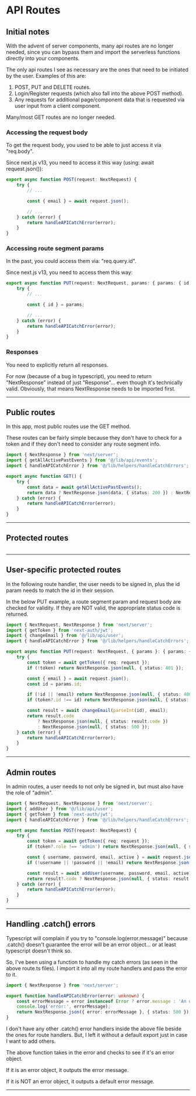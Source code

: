 # API Routes

## Initial notes

With the advent of server components, many api routes are no longer needed, since you can bypass them and import the serverless functions directly into your components.

The only api routes I see as necessary are the ones that need to be initiated by the user. Examples of this are:

1.  POST, PUT and DELETE routes.
2.  Login/Register requests (which also fall into the above POST method).
3.  Any requests for additional page/component data that is requested via user input from a client component.

Many/most GET routes are no longer needed.

### Accessing the request body

To get the request body, you used to be able to just access it via "req.body".

Since next.js v13, you need to access it this way (using: await request.json()):

```ts
export async function POST(request: NextRequest) {
    try {
        // ...

        const { email } = await request.json();

        // ...
    } catch (error) {
        return handleAPICatchError(error);
    }
}
```

### Accessing route segment params

In the past, you could access them via: "req.query.id".

Since next.js v13, you need to access them this way:

```ts
export async function PUT(request: NextRequest, params: { params: { id: string }}) {
    try {
        // ...

        const { id } = params;

        // ...
    } catch (error) {
        return handleAPICatchError(error);
    }
}
```

### Responses

You need to explicitly return all responses.

For now (because of a bug in typescript), you need to return "NextResponse" instead of just "Response"... even though it's technically valid. Obviously, that means NextResponse needs to be imported first.

---

## Public routes

In this app, most public routes use the GET method.

These routes can be fairly simple because they don't have to check for a token and if they don't need to consider any route segment info.

```ts
import { NextResponse } from 'next/server';
import { getAllActivePastEvents } from '@/lib/api/events';
import { handleAPICatchError } from '@/lib/helpers/handleCatchErrors';

export async function GET() {
    try {
        const data = await getAllActivePastEvents();
        return data ? NextResponse.json(data, { status: 200 }) : NextResponse.json(null, { status: 500 });
    } catch (error) {
        return handleAPICatchError(error);
    }
}
```

---

## Protected routes

```ts

```

---

## User-specific protected routes

In the following route handler, the user needs to be signed in, plus the id param needs to match the id in their session.

In the below PUT example, a route segment param and request body are checked for validity. If they are NOT valid, the appropriate status code is returned.

```ts
import { NextRequest, NextResponse } from 'next/server';
import { getToken } from 'next-auth/jwt';
import { changeEmail } from '@/lib/api/user';
import { handleAPICatchError } from '@/lib/helpers/handleCatchErrors';

export async function PUT(request: NextRequest, { params }: { params: { id: string }}) {
    try {
        const token = await getToken({ req: request });
        if (!token) return NextResponse.json(null, { status: 401 });

        const { email } = await request.json();
        const id = params.id;

        if (!id || !email) return NextResponse.json(null, { status: 400 });
        if (token?.id !== id) return NextResponse.json(null, { status: 401 });

        const result = await changeEmail(parseInt(id), email);
        return result.code
            ? NextResponse.json(null, { status: result.code })
            : NextResponse.json(null, { status: 500 });
    } catch (error) {
        return handleAPICatchError(error);
    }
}
```

---

## Admin routes

In admin routes, a user needs to not only be signed in, but must also have the role of "admin".

```ts
import { NextRequest, NextResponse } from 'next/server';
import { addUser } from '@/lib/api/user';
import { getToken } from 'next-auth/jwt';
import { handleAPICatchError } from '@/lib/helpers/handleCatchErrors';

export async function POST(request: NextRequest) {
    try {
        const token = await getToken({ req: request });
        if (token?.role !== 'admin') return NextResponse.json(null, { status: 401 });

        const { username, password, email, active } = await request.json();
        if (!username || !password || !email) return NextResponse.json(null, { status: 400 });

        const result = await addUser(username, password, email, active);
        return result?.code ? NextResponse.json(null, { status: result.code }) : NextResponse.json(null, { status: 500 });
    } catch (error) {
        return handleAPICatchError(error);
    }
}
```

---

## Handling .catch() errors

Typescript will complain if you try to "console.log(error.message)" because .catch() doesn't guarantee the error will be an error object... or at least typescript doesn't think so.

So, I've been using a function to handle my catch errors (as seen in the above route.ts files). I import it into all my route handlers and pass the error to it.

```ts
import { NextResponse } from 'next/server';

export function handleAPICatchError(error: unknown) {
    const errorMessage = error instanceof Error ? error.message : 'An unknown error occurred.';
    console.log('error:', errorMessage);
    return NextResponse.json({ error: errorMessage }, { status: 500 });
}
```

I don't have any other .catch() error handlers inside the above file beside the ones for route handlers. But, I left it without a default export just in case I want to add others.

The above function takes in the error and checks to see if it's an error object.

If it is an error object, it outputs the error message.

If it is NOT an error object, it outputs a default error message.

---
